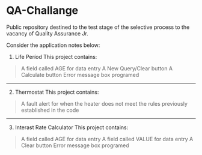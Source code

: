 # QA-Challange
Public repository destined to the test stage of the selective process to the vacancy of Quality Assurance Jr.


Consider the application notes below:

1. Life Períod
This project contains:

> A field called AGE for data entry
> A New Query/Clear button
> A Calculate button
> Error message box programed
_____________________________________________________

2. Thermostat
This project contains:

> A fault alert for when the heater does not meet
  the rules previously established in the code
_____________________________________________________

3. Interast Rate Calculator
This project contains:

> A field called AGE for data entry
> A field called VALUE for data entry
> A Clear button
> Error message box programed
